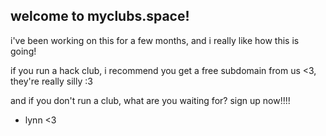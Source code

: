 ## welcome to myclubs.space!
i've been working on this for a few months, and i really like how this is going!

if you run a hack club, i recommend you get a free subdomain from us <3, they're really silly :3

and if you don't run a club, what are you waiting for? sign up now!!!!

- lynn <3